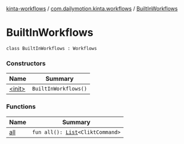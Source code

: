 [kinta-workflows](../../index.md) / [com.dailymotion.kinta.workflows](../index.md) / [BuiltInWorkflows](./index.md)

# BuiltInWorkflows

`class BuiltInWorkflows : Workflows`

### Constructors

| Name | Summary |
|---|---|
| [&lt;init&gt;](-init-.md) | `BuiltInWorkflows()` |

### Functions

| Name | Summary |
|---|---|
| [all](all.md) | `fun all(): `[`List`](https://kotlinlang.org/api/latest/jvm/stdlib/kotlin.collections/-list/index.html)`<CliktCommand>` |
